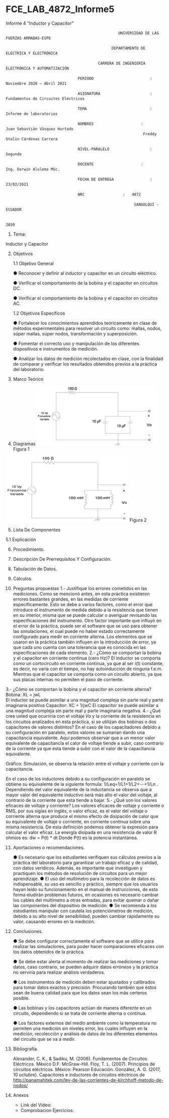 # FCE_LAB_4872_Informe5
Informe 4 "Inductor y Capacitor"

                                                      UNIVERSIDAD DE LAS FUERZAS ARMADAS-ESPE

                                                   DEPARTAMENTO DE ELÉCTRICA Y ELECTRÓNICA

                                             CARRERA DE INGENIERÍA ELECTRÓNICA Y AUTOMATIZACIÓN

                                    PERIODO        	                :       Noviembre 2020 – Abril 2021

                                    ASIGNATURA     	                :       Fundamentos de Circuitos Eléctricos 

                                    TEMA	                        : 	Informe de laboratorios
 
                                    NOMBRES       	          	:        Juan Sebastián Vásquez Hurtado 
				                                                 Freddy Stalin Cárdenas Carrera 

                                    NIVEL-PARALELO                  :       Segundo

                                    DOCENTE       	 	        :       Ing. Darwin Alulema MSc.

                                    FECHA DE ENTREGA                :       23/02/2021

                                    NRC 				:	4872
 
                                                             SANGOLQUI - ECUADOR

                                                                       2020
								       
								       
1.	Tema: 

Inductor y Capacitor

2.	Objetivos

	1.1 Objetivo General

	●	Reconocer y definir al inductor y capacitor en un circuito eléctrico.

	●	Verificar el comportamiento de la bobina y el capacitor en circuitos DC.

	●	Verificar el comportamiento de la bobina y el capacitor en circuitos AC.	

	1.2 Objetivos Específicos

	●	Fortalecer los conocimientos aprendidos teóricamente en clase de métodos experimentales para resolver un circuito como: mallas, nodos, súper mallas, súper nodos, transformación y superposición.

	●	Fomentar el correcto uso y manipulación de los diferentes dispositivos e instrumentos de medición.

	●	Analizar los datos de medición recolectados en clase, con la finalidad de comparar y verificar los resultados obtenidos previos a la práctica del laboratorio.

3.	Marco Teórico 

4.	Diagramas 
       ![](https://github.com/JuanSVasquezH/FCE_LAB_4872_Informe5/blob/main/ImagenesInforme/D1.png)
Figura 1

![](https://github.com/JuanSVasquezH/FCE_LAB_4872_Informe5/blob/main/ImagenesInforme/D2.png)
Figura 2

5.	Lista De Componentes 

  5.1 	Explicación
	 

6. Procedimiento.

7. Descripción De Prerrequisitos Y Configuración.

8. Tabulación de Datos.

9. Cálculos.

10. Preguntas propuestas
1.- Justifique los errores cometidos en las mediciones.
Como se mencionó antes, en esta práctica existieron errores bastantes grandes, en las medidas de corriente específicamente. Esto se debe a varios factores, como el error que introduce el instrumento de medida debido a la resistencia que tienen en su interior, misma que se puede calcular o averiguar revisando las especificaciones del instrumento. Otro factor importante que influyó en el error de la práctica, puede ser el software que se usó para obtener las simulaciones, el cual puede no haber estado correctamente configurado para medir en corriente alterna. Los elementos que se usaron en la práctica también influyen en la introducción de error, ya que cada uno cuenta con una tolerancia que es conocida en las especificaciones de cada elemento.
2.- ¿Cómo se comportan la bobina y el capacitor en corriente continua (cero Hz)?
El inductor se comporta como un cortocircuito en corriente continua, ya que al ser i(t) constante, es decir, no varía con el tiempo, no hay autoinducción de ninguna f.e.m.  Mientras que el capacitor se comporta como un circuito abierto, ya que sus placas internas no permiten el paso de corriente.

3.- ¿Cómo se comportan la bobina y el capacitor en corriente alterna?
Bobina: XL = jwL  
El inductor se puede asimilar a una magnitud compleja sin parte real y parte imaginaria positiva
Capacitor: XC = 1/jwC
El capacitor se puede asimilar a una magnitud compleja sin parte real y parte imaginaria negativa.
4.- ¿Qué cree usted que ocurriría con el voltaje 𝑉𝑜 y la corriente de la resistencia en los circuitos analizados en esta práctica, si se utilizan dos bobinas o dos capacitores de valores distintos?
En el caso de los capacitadores debido a su configuración en paralelo, estos valores se sumarian dando una capacitancia equivalente. Aquí podemos observar que a un menor valor equivalente de capacitancia el calor de voltaje tiende a subir, caso contrario de la corriente ya que esta tiende a subir con el valor de la capacitancia equivalente. 

Gráfico: Simulación, se observa la relación entre el voltaje y corriente con la capacitancia.

En el caso de los inductores debido a su configuración en paralelo se obtiene su equivalente de la siguiente formula: 1/Leq=1/L1+1/L2+⋯+1/Ln . Dependiendo del valor equivalente de la inductancia se observa que a mayor valor del equivalente inductivo será más alto el valor del voltaje, al contrario de la corriente que esta tiende a bajar.
5.- ¿Qué son los valores eficaces de voltaje y corriente?
Los valores eficaces de voltaje y corriente o RMS, por sus siglas en inglés, o valor eficaz, es el valor del voltaje o corriente alterna que produce el mismo efecto de disipación de calor que su equivalente de voltaje o corriente, en corriente continua sobre una misma resistencia. 
De esta definición podemos obtener la expresión para calcular el valor eficaz. La energía disipada en una resistencia de valor R ohmios es: 
dw = P(t) * dt
Donde P(t) es la potencia instantánea. 


11. Aportaciones o recomendaciones. 

	●	Es necesario que los estudiantes verifiquen sus cálculos previos a la práctica del laboratorio para garantizar un trabajo eficaz y de calidad, con datos verídicos. Además, es importante que investiguen y practiquen los métodos de resolución de circuitos para un mejor aprendizaje.
	●	El uso del multímetro para la recolección de datos es indispensable, su uso es sencillo y práctico, siempre que los usuarios hayan leído su funcionamiento en el manual de instrucciones, de esta forma eludirán problemas futuros, en ocasiones es necesario cambiar los cables del multímetro a otras entradas, para evitar quemar o dañar las componentes del dispositivo de medición.
	●	Se recomienda a los estudiantes manipular con cautela los potenciómetros de medición, debido a su alto nivel de sensibilidad, pueden cambiar rápidamente su valor, causando errores en la medición.


12. Conclusiones. 

	●	Se debe configurar correctamente el software que se utilice para realizar las simulaciones, para poder hacer comparaciones eficaces con los datos obtenidos de la práctica. 

	●	Se debe estar alerta al momento de realizar las mediciones y tomar datos, caso contrario, se pueden adquirir datos erróneos y la práctica no serviría para realizar análisis verdaderos.

	●	Los instrumentos de medición deben estar ajustados y calibrados para tomar datos exactos y precisión. Procurando también que éstos sean de buena calidad para que los datos sean los más certeros posible. 

	●	Las bobinas y los capacitores actúan de manera diferente en un circuito, dependiendo si se trata de corriente alterna o continua.

	●	Los factores externos del medio ambiente como la temperatura no permiten una medición sin niveles error, los cuales influyen en la medición, recolección y análisis de datos de los diferentes elementos del circuito que se va a medir.

13. Bibliografía.

	Alexander, C. K., & Sadiku, M. (2006). Fundamentos de Circuitos Eléctricos. México D.F: McGraw-Hill. Floy, T. L. (2007). Principios de circuitos eléctricos. México: Pearson Educación.
	González, A. G. (2017, 10 octubre). Capacitores e inductores de circuitos eléctricos de http://panamahitek.com/ley-de-las-corrientes-de-kirchhoff-metodo-de-nodos/

14. Anexos

    - Link del Video: 
    - Comprobacion Ejercicios: 

